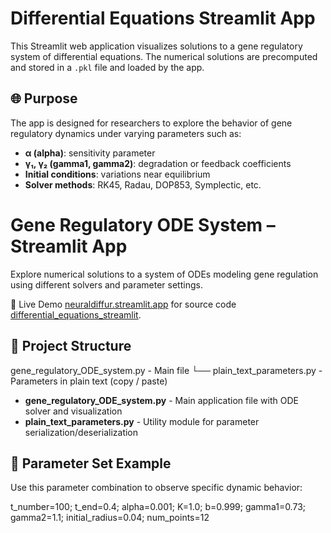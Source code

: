 # Differential Equations Streamlit App

This Streamlit web application visualizes solutions to a gene regulatory system of differential equations. The numerical solutions are precomputed and stored in a `.pkl` file and loaded by the app.

## 🌐 Purpose

The app is designed for researchers to explore the behavior of gene regulatory dynamics under varying parameters such as:

- **α (alpha)**: sensitivity parameter
- **γ₁, γ₂ (gamma1, gamma2)**: degradation or feedback coefficients
- **Initial conditions**: variations near equilibrium
- **Solver methods**: RK45, Radau, DOP853, Symplectic, etc.

# Gene Regulatory ODE System – Streamlit App  

Explore numerical solutions to a system of ODEs modeling gene regulation using different solvers and parameter settings.  

🔗 Live Demo [neuraldiffur.streamlit.app](https://neuraldiffur.streamlit.app/) for source code [differential_equations_streamlit](https://github.com/componavt/differential_equations_streamlit).

## 📁 Project Structure

gene_regulatory_ODE_system.py - Main file
└── plain_text_parameters.py - Parameters in plain text (copy / paste)

- **gene_regulatory_ODE_system.py** - Main application file with ODE solver and visualization
- **plain_text_parameters.py** - Utility module for parameter serialization/deserialization

## 🎯 Parameter Set Example

Use this parameter combination to observe specific dynamic behavior:

t_number=100; t_end=0.4; alpha=0.001; K=1.0; b=0.999; gamma1=0.73; gamma2=1.1; initial_radius=0.04; num_points=12
